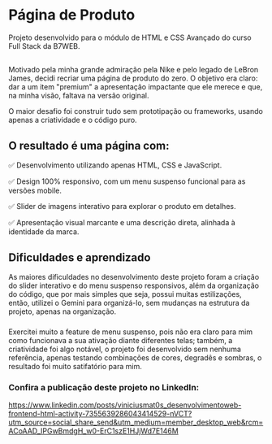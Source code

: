 
# Página de Produto

Projeto desenvolvido para o módulo de HTML e CSS Avançado do curso Full Stack da B7WEB.
##

Motivado pela minha grande admiração pela Nike e pelo legado de LeBron James, decidi recriar uma página de produto do zero. O objetivo era claro: dar a um item "premium" a apresentação impactante que ele merece e que, na minha visão, faltava na versão original.

O maior desafio foi construir tudo sem prototipação ou frameworks, usando apenas a criatividade e o código puro.
## O resultado é uma página com:

✅ Desenvolvimento utilizando apenas HTML, CSS e JavaScript.

✅ Design 100% responsivo, com um menu suspenso funcional para as versões mobile.

✅ Slider de imagens interativo para explorar o produto em detalhes.

✅ Apresentação visual marcante e uma descrição direta, alinhada à identidade da marca.
## Dificuldades e aprendizado

As maiores dificuldades no desenvolvimento deste projeto foram a criação do slider interativo e do menu suspenso responsivos, além da organização do código, que por mais simples que seja, possui muitas estilizações, então, utilizei o Gemini para organizá-lo, sem mudanças na estrutura da projeto, apenas na organização.

###

Exercitei muito a feature de menu suspenso, pois não era claro para mim como funcionava a sua ativação diante diferentes telas; também, a criatividade foi algo notável, o projeto foi desenvolvido sem nenhuma referência, apenas testando combinações de cores, degradês e sombras, o resultado foi muito satifatório para mim.
### Confira a publicação deste projeto no LinkedIn:

https://www.linkedin.com/posts/viniciusmat0s_desenvolvimentoweb-frontend-html-activity-7355639286043414529-nVCT?utm_source=social_share_send&utm_medium=member_desktop_web&rcm=ACoAAD_IPGwBmdgH_w0-ErC1szE1HJjWd7E146M
